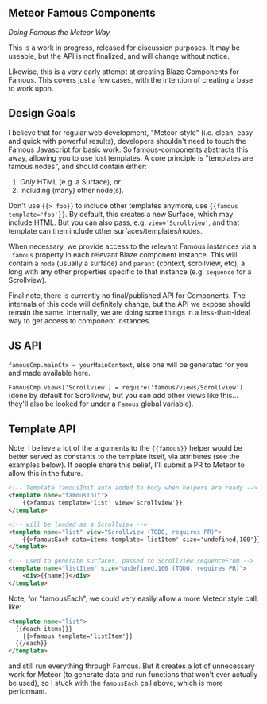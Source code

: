## Meteor Famous Components

*Doing Famous the Meteor Way*

This is a work in progress, released for discussion purposes.  It may be useable, but
the API is not finalized, and will change without notice.

Likewise, this is a very early attempt at creating Blaze Components for Famous.  This
covers just a few cases, with the intention of creating a base to work upon.

## Design Goals

I believe that for regular web development, "Meteor-style" (i.e. clean, easy and
quick with powerful results), developers shouldn't need to touch the Famous
Javascript for basic work.  So famous-components abstracts this away, allowing you to
use just templates.  A core principle is "templates are famous nodes", and should
contain either:

1. *Only* HTML (e.g. a Surface), *or*
2. Including (many) other node(s).

Don't use `{{> foo}}` to include other templates anymore, use
`{{famous template='foo'}}`.  By default, this creates a new Surface, which
may include HTML.  But you can also pass, e.g. `view='Scrollview'`, and that
template can then include other surfaces/templates/nodes.

When necessary, we provide access to the relevant Famous instances via a `.famous`
property in each relevant Blaze component instance.  This will contain a `node`
(usually a surface) and `parent` (context, scrollview, etc), a long with any other 
properties specific to that instance (e.g. `sequence` for a Scrollview).

Final note, there is currently no final/published API for Components.  The internals
of this code will definitely change, but the API we expose should remain the same.
Internally, we are doing some things in a less-than-ideal way to get access to
component instances.

## JS API

`famousCmp.mainCtx = yourMainContext`, else one will be generated for you and made
available here.

`FamousCmp.views['Scrollview'] = require('famous/views/Scrollview')` (done by
default for Scrollview, but you can add other views like this... they'll also
be looked for under a `Famous` global variable).

## Template API

Note: I believe a lot of the arguments to the `{{famous}}` helper would be better
served as constants to the template itself, via attributes (see the examples below).
If people share this belief, I'll submit a PR to Meteor to allow this in the future.

```html
<!-- Template.famousInit auto added to body when helpers are ready -->
<template name="famousInit">
	{{>famous template='list' view='Scrollview'}}
</template>

<!-- will be loaded as a Scrollview -->
<template name="list" view="Scrollview (TODO, requires PR)">
	{{>famousEach data=items template='listItem' size='undefined,100'}}
</template>

<!-- used to generate surfaces, passed to Scrollview.sequenceFrom -->
<template name="listItem" size="undefined,100 (TODO, requires PR)">
	<div>{{name}}</div>
</template>
```

Note, for "famousEach", we could very easily allow a more Meteor style call, like:

```html
<template name="list">
  {{#each items}}}
  	{{>famous template='listItem'}}
  {{/each}}
</template>
```

and still run everything through Famous.  But it creates a lot of unnecessary
work for Meteor (to generate data and run functions that won't ever actually be
used), so I stuck with the `famousEach` call above, which is more performant.
